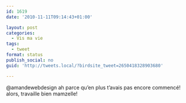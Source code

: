 ```yaml
---
id: 1619
date: '2010-11-11T09:14:43+01:00'

layout: post
categories:
  - Vis ma vie
tags:
  - tweet
format: status
publish_social: no
guid: 'http://tweets.local/?birdsite_tweet=2650418328903680'

---
```


@amandewebdesign ah parce qu’en plus t’avais pas encore commencé! alors, travaille bien mamzelle!